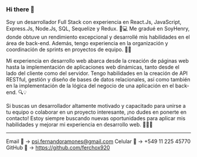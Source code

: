### Hi there 👋

Soy un desarrollador Full Stack con experiencia en React.Js, JavaScript, Express.Js, Node.Js, SQL, Sequelize y Redux. 🚀💻 Me gradué en SoyHenry, donde obtuve un rendimiento excepcional y desarrollé mis habilidades en el área de back-end. Además, tengo experiencia en la organización y coordinación de sprints en proyectos de equipo. 👥💪

Mi experiencia en desarrollo web abarca desde la creación de páginas web hasta la implementación de aplicaciones web dinámicas, tanto desde el lado del cliente como del servidor. Tengo habilidades en la creación de API RESTful, gestión y diseño de bases de datos relacionales, así como también en la implementación de la lógica del negocio de una aplicación en el back-end. 🔍💡

Si buscas un desarrollador altamente motivado y capacitado para unirse a tu equipo o colaborar en un proyecto interesante, ¡no dudes en ponerte en contacto! Estoy siempre buscando nuevas oportunidades para aplicar mis habilidades y mejorar mi experiencia en desarrollo web. 🤝👨‍💻

___________________________________________________________________

Email 📩 -> psi.fernandoramones@gmail.com
Celular 📱 -> +549 11 225 45770
GitHub 📒 -> https://github.com/ferchox920

<!--
**ferchox920/ferchox920** is a ✨ _special_ ✨ repository because its `README.md` (this file) appears on your GitHub profile.

Here are some ideas to get you started:

- 🔭 I’m currently working on ...
- 🌱 I’m currently learning ...
- 👯 I’m looking to collaborate on ...
- 🤔 I’m looking for help with ...
- 💬 Ask me about ...
- 📫 How to reach me: ...
- 😄 Pronouns: ...
- ⚡ Fun fact: ...
-->
